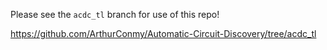 Please see the `acdc_tl` branch for use of this repo!

https://github.com/ArthurConmy/Automatic-Circuit-Discovery/tree/acdc_tl